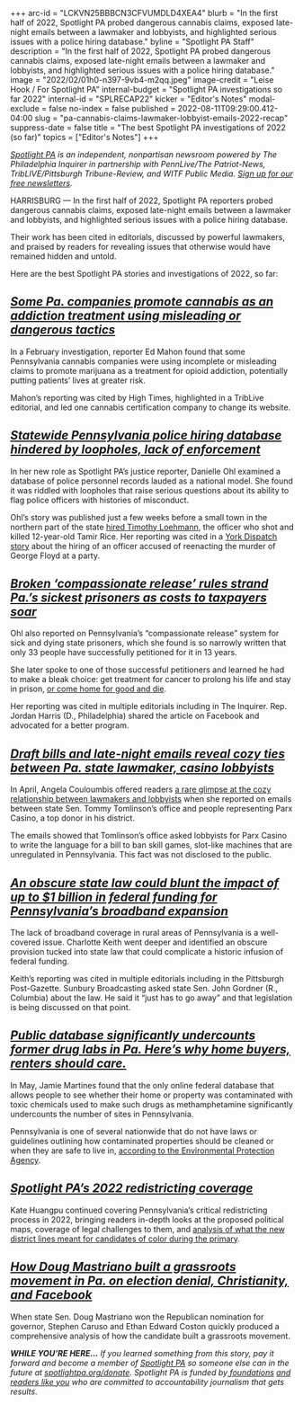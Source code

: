 +++
arc-id = "LCKVN25BBBCN3CFVUMDLD4XEA4"
blurb = "In the first half of 2022, Spotlight PA probed dangerous cannabis claims, exposed late-night emails between a lawmaker and lobbyists, and highlighted serious issues with a police hiring database."
byline = "Spotlight PA Staff"
description = "In the first half of 2022, Spotlight PA probed dangerous cannabis claims, exposed late-night emails between a lawmaker and lobbyists, and highlighted serious issues with a police hiring database."
image = "2022/02/01h0-n397-9vb4-m2qq.jpeg"
image-credit = "Leise Hook / For Spotlight PA"
internal-budget = "Spotlight PA investigations so far 2022"
internal-id = "SPLRECAP22"
kicker = "Editor's Notes"
modal-exclude = false
no-index = false
published = 2022-08-11T09:29:00.412-04:00
slug = "pa-cannabis-claims-lawmaker-lobbyist-emails-2022-recap"
suppress-date = false
title = "The best Spotlight PA investigations of 2022 (so far)"
topics = ["Editor's Notes"]
+++

<a href="https://www.spotlightpa.org/"><i>Spotlight PA</i></a><i> is an independent, nonpartisan newsroom powered by The Philadelphia Inquirer in partnership with PennLive/The Patriot-News, TribLIVE/Pittsburgh Tribune-Review, and WITF Public Media. </i><a href="https://www.spotlightpa.org/newsletters"><i>Sign up for our free newsletters</i></a><i>.</i>

HARRISBURG — In the first half of 2022, Spotlight PA reporters probed dangerous cannabis claims, exposed late-night emails between a lawmaker and lobbyists, and highlighted serious issues with a police hiring database.

Their work has been cited in editorials, discussed by powerful lawmakers, and praised by readers for revealing issues that otherwise would have remained hidden and untold.

Here are the best Spotlight PA stories and investigations of 2022, so far:

<script src="https://www.spotlightpa.org/embed.js" async></script><div data-spl-embed-version="1" data-spl-src="https://www.spotlightpa.org/embeds/newsletter/"></div>

## <a href="https://www.spotlightpa.org/news/2022/02/pennsylvania-medical-marijuana-addiction-misleading-dangerous-websites/" target="_blank"><i>Some Pa. companies promote cannabis as an addiction treatment using misleading or dangerous tactics</i></a>

In a February investigation, reporter Ed Mahon found that some Pennsylvania cannabis companies were using incomplete or misleading claims to promote marijuana as a treatment for opioid addiction, potentially putting patients’ lives at greater risk.

Mahon’s reporting was cited by High Times, highlighted in a TribLive editorial, and led one cannabis certification company to change its website.

## <a href="https://www.spotlightpa.org/news/2022/06/pennsylvania-police-hiring-misconduct-database/" target="_blank"><i>Statewide Pennsylvania police hiring database hindered by loopholes, lack of enforcement</i></a>

In her new role as Spotlight PA’s justice reporter, Danielle Ohl examined a database of police personnel records lauded as a national model. She found it was riddled with loopholes that raise serious questions about its ability to flag police officers with histories of misconduct.

Ohl’s story was published just a few weeks before a small town in the northern part of the state <a href="https://www.spotlightpa.org/news/2022/07/pa-police-hiring-database-loophole-event/" target="_blank">hired Timothy Loehmann</a>, the officer who shot and killed 12-year-old Tamir Rice. Her reporting was cited in a <a href="https://www.yorkdispatch.com/story/news/local/2022/07/26/two-years-after-george-floyds-murder-officer-how-pennsylvanias-new-police-disciplinary-database-work/10126096002/" target="_blank">York Dispatch story</a> about the hiring of an officer accused of reenacting the murder of George Floyd at a party.

## <a href="https://www.spotlightpa.org/news/2022/03/pa-prison-life-sentence-compassionate-release/" target="_blank"><i>Broken ‘compassionate release’ rules strand Pa.’s sickest prisoners as costs to taxpayers soar</i></a>

Ohl also reported on Pennsylvania’s “compassionate release” system for sick and dying state prisoners, which she found is so narrowly written that only 33 people have successfully petitioned for it in 13 years.

She later spoke to one of those successful petitioners and learned he had to make a bleak choice: get treatment for cancer to prolong his life and stay in prison, <a href="https://www.spotlightpa.org/news/2022/04/pa-compassionate-prison-release-petitioner/" target="_blank">or come home for good and die</a>.

Her reporting was cited in multiple editorials including in The Inquirer. Rep. Jordan Harris (D., Philadelphia) shared the article on Facebook and advocated for a better program.

## <a href="https://www.spotlightpa.org/news/2022/04/parx-casino-tommy-tomlinson-lobbyist-emails/"><i>Draft bills and late-night emails reveal cozy ties between Pa. state lawmaker, casino lobbyists</i></a>

In April, Angela Couloumbis offered readers <a href="https://www.spotlightpa.org/news/2022/04/parx-casino-tommy-tomlinson-lobbyist-emails/" target="_blank">a rare glimpse at the cozy relationship between lawmakers and lobbyists</a> when she reported on emails between state Sen. Tommy Tomlinson’s office and people representing Parx Casino, a top donor in his district.

The emails showed that Tomlinson’s office asked lobbyists for Parx Casino to write the language for a bill to ban skill games, slot-like machines that are unregulated in Pennsylvania. This fact was not disclosed to the public.

## <a href="https://www.spotlightpa.org/news/2022/06/pennsylvania-broadband-internet-rural-expansion/" target="_blank"><i>An obscure state law could blunt the impact of up to $1 billion in federal funding for Pennsylvania’s broadband expansion</i></a>

The lack of broadband coverage in rural areas of Pennsylvania is a well-covered issue. Charlotte Keith went deeper and identified an obscure provision tucked into state law that could complicate a historic infusion of federal funding.

Keith’s reporting was cited in multiple editorials including in the Pittsburgh Post-Gazette. Sunbury Broadcasting asked state Sen. John Gordner (R., Columbia) about the law. He said it “just has to go away” and that legislation is being discussed on that point.

## <a href="https://www.spotlightpa.org/news/2022/05/pa-meth-lab-bust-data/" target="_blank"><i>Public database significantly undercounts former drug labs in Pa. Here’s why home buyers, renters should care.</i></a>

In May, Jamie Martines found that the only online federal database that allows people to see whether their home or property was contaminated with toxic chemicals used to make such drugs as methamphetamine significantly undercounts the number of sites in Pennsylvania.

Pennsylvania is one of several nationwide that do not have laws or guidelines outlining how contaminated properties should be cleaned or when they are safe to live in, <a href="https://www.epa.gov/sites/default/files/documents/meth_lab_guidelines.pdf">according to the Environmental Protection Agency</a>.

<script src="https://www.spotlightpa.org/embed.js" async></script><div data-spl-embed-version="1" data-spl-src="https://www.spotlightpa.org/embeds/donate/"></div>

## <a href="https://www.spotlightpa.org/topics/redistricting/" target="_blank"><i>Spotlight PA’s 2022 redistricting coverage</i></a>

Kate Huangpu continued covering Pennsylvania’s critical redistricting process in 2022, bringing readers in-depth looks at the proposed political maps, coverage of legal challenges to them, and <a href="https://www.spotlightpa.org/news/2022/06/pa-primary-results-2022-redistricting-opportunity-districts/" target="_blank">analysis of what the new district lines meant for candidates of color during the primary</a>.

## <a href="https://www.spotlightpa.org/news/2022/05/doug-mastriano-pa-governor-pennsylvania-shapiro/" target="_blank"><i>How Doug Mastriano built a grassroots movement in Pa. on election denial, Christianity, and Facebook</i></a>

When state Sen. Doug Mastriano won the Republican nomination for governor, Stephen Caruso and Ethan Edward Coston quickly produced a comprehensive analysis of how the candidate built a grassroots movement.

<i><b>WHILE YOU’RE HERE...</b></i><i> If you learned something from this story, pay it forward and become a member of </i><a href="https://www.spotlightpa.org/"><i>Spotlight PA</i></a><i> so someone else can in the future at </i><a href="http://spotlightpa.org/donate"><i>spotlightpa.org/donate</i></a><i>. Spotlight PA is funded by</i><a href="https://www.spotlightpa.org/support"><i> foundations</i></a><i> </i><a href="https://www.spotlightpa.org/support"><i>and readers like you</i></a><i> who are committed to accountability journalism that gets results.</i>
